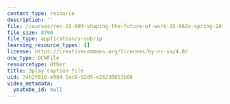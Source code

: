 ```yaml
---
content_type: resource
description: ''
file: /courses/res-15-003-shaping-the-future-of-work-15-662x-spring-2016/74b2f019e9041ac8b2d9e26730853b08_d5chZ4A54DI.srt
file_size: 8790
file_type: application/x-subrip
learning_resource_types: []
license: https://creativecommons.org/licenses/by-nc-sa/4.0/
ocw_type: OCWFile
resourcetype: Other
title: 3play caption file
uid: 74b2f019-e904-1ac8-b2d9-e26730853b08
video_metadata:
  youtube_id: null
---
```

